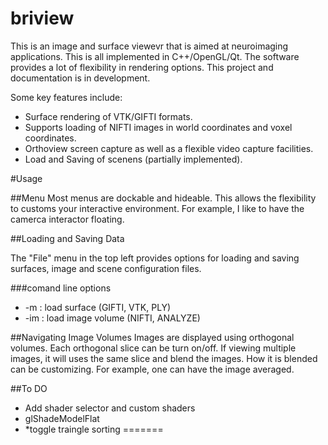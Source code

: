 briview
=======

This is an image and surface viewevr that is aimed at neuroimaging applications. This is all implemented in C++/OpenGL/Qt. The software provides a lot of flexibility in rendering options. This project and documentation is in development.

Some key features include:

- Surface rendering of VTK/GIFTI formats.
- Supports loading of NIFTI images in world coordinates and voxel coordinates.
- Orthoview screen capture as well as a flexible video capture facilities.
- Load and Saving of scenens (partially implemented).


#Usage

##Menu
Most menus are dockable and hideable. This allows the flexibility to customs your interactive environment. For example, I like to have the camerca interactor floating.

##Loading and Saving Data 

The "File" menu in the top left provides options for loading and saving surfaces, image and scene configuration files.

###comand line options
- -m <file> : load surface (GIFTI, VTK, PLY)
- -im <file> : load image volume (NIFTI, ANALYZE) 

##Navigating Image Volumes
Images are displayed using orthogonal volumes. Each orthogonal slice can be turn on/off. If viewing multiple images, it will uses the same slice and blend the images. How it is blended can be customizing. For example, one can have the image averaged.  
 
##To DO 
 
* Add shader selector and custom shaders
* glShadeModelFlat
* *toggle traingle sorting
=======
